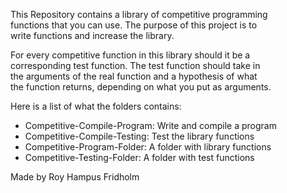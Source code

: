 
This Repository contains a library of competitive programming  
functions that you can use. The purpose of this project is to  
write functions and increase the library.

For every competitive function in this library should it be a  
corresponding test function. The test function should take in  
the arguments of the real function and a hypothesis  of  what  
the function returns, depending on what you put as arguments.

Here is a list of what the folders contains:

* Competitive-Compile-Program: Write and compile a program
* Competitive-Compile-Testing: Test the library functions
* Competitive-Program-Folder: A folder with library functions
* Competitive-Testing-Folder: A folder with test functions

Made by Roy Hampus Fridholm
